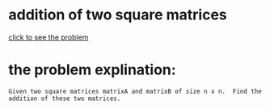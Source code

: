 # addition of two square matrices

[click to see the problem](https://practice.geeksforgeeks.org/problems/addition-of-two-square-matrices4916/1?page=6&difficulty[]=-2&sortBy=submissions)



 # the problem explination:
    Given two square matrices matrixA and matrixB of size n x n.  Find the addition of these two matrices.


